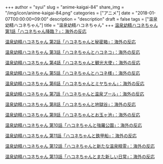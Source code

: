 +++
author = "syui"
slug = "anime-kaigai-84"
share_img = "/img/icon/anime-kaigai-84.png"
categories = ["アニメ"]
date = "2018-01-07T00:00:00+09:00"
description = "description"
draft = false
tags = ["温泉幼精ハコネちゃん"]
title = "温泉幼精ハコネちゃん"
+++
<a href="http://fromdistant.blog.jp/archives/1049269623.html" rel="nofollow" target="_blank" title="温泉幼精ハコネちゃん 第1話「ハコネちゃん降臨？」：海外の反応">温泉幼精ハコネちゃん 第1話「ハコネちゃん降臨？」：海外の反応</a>

<a href="http://fromdistant.blog.jp/archives/1049320046.html" rel="nofollow" target="_blank" title="温泉幼精ハコネちゃん 第2話「ハコネちゃんと秘密箱」：海外の反応">温泉幼精ハコネちゃん 第2話「ハコネちゃんと秘密箱」：海外の反応</a>

<a href="http://fromdistant.blog.jp/archives/1049385006.html" rel="nofollow" target="_blank" title="温泉幼精ハコネちゃん 第3話「ハコネちゃんとハコネコ」：海外の反応">温泉幼精ハコネちゃん 第3話「ハコネちゃんとハコネコ」：海外の反応</a>

<a href="http://fromdistant.blog.jp/archives/1049694902.html" rel="nofollow" target="_blank" title="温泉幼精ハコネちゃん 第4話「ハコネちゃんと観光大使」：海外の反応">温泉幼精ハコネちゃん 第4話「ハコネちゃんと観光大使」：海外の反応</a>

<a href="http://fromdistant.blog.jp/archives/1049783785.html" rel="nofollow" target="_blank" title="温泉幼精ハコネちゃん 第5話「ハコネちゃんとハコネ様」：海外の反応">温泉幼精ハコネちゃん 第5話「ハコネちゃんとハコネ様」：海外の反応</a>

<a href="http://fromdistant.blog.jp/archives/1049836633.html" rel="nofollow" target="_blank" title="温泉幼精ハコネちゃん 第6話「ハコネちゃんとミヤちゃん」：海外の反応">温泉幼精ハコネちゃん 第6話「ハコネちゃんとミヤちゃん」：海外の反応</a>

<a href="http://fromdistant.blog.jp/archives/1049940932.html" rel="nofollow" target="_blank" title="温泉幼精ハコネちゃん 第7話「ハコネちゃんと温泉プール」：海外の反応">温泉幼精ハコネちゃん 第7話「ハコネちゃんと温泉プール」：海外の反応</a>

<a href="http://fromdistant.blog.jp/archives/1050017974.html" rel="nofollow" target="_blank" title="温泉幼精ハコネちゃん 第8話「ハコネちゃんと地獄谷」：海外の反応">温泉幼精ハコネちゃん 第8話「ハコネちゃんと地獄谷」：海外の反応</a>

<a href="http://fromdistant.blog.jp/archives/1050474952.html" rel="nofollow" target="_blank" title="温泉幼精ハコネちゃん 第9話「ハコネちゃんとお玉ヶ池」：海外の反応">温泉幼精ハコネちゃん 第9話「ハコネちゃんとお玉ヶ池」：海外の反応</a>

<a href="http://fromdistant.blog.jp/archives/1052061418.html" rel="nofollow" target="_blank" title=" 温泉幼精ハコネちゃん 第10話「ハコネちゃんと強羅公園」：海外の反応"> 温泉幼精ハコネちゃん 第10話「ハコネちゃんと強羅公園」：海外の反応</a>

<a href="http://fromdistant.blog.jp/archives/1052343014.html" rel="nofollow" target="_blank" title="温泉幼精ハコネちゃん 第11話「ハコネちゃんと鉄甲船」：海外の反応">温泉幼精ハコネちゃん 第11話「ハコネちゃんと鉄甲船」：海外の反応</a>

<a href="http://fromdistant.blog.jp/archives/1061575768.html" rel="nofollow" target="_blank" title="温泉幼精ハコネちゃん 第12話「ハコネちゃんと新たな温泉精霊」：海外の反応">温泉幼精ハコネちゃん 第12話「ハコネちゃんと新たな温泉精霊」：海外の反応</a>

<a href="http://fromdistant.blog.jp/archives/1061576267.html" rel="nofollow" target="_blank" title="温泉幼精ハコネちゃん 第13話「ハコネちゃんとまた新しい日常」：海外の反応">温泉幼精ハコネちゃん 第13話「ハコネちゃんとまた新しい日常」：海外の反応</a>
